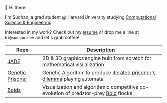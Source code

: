 👋 Hi there!

I'm Sudhan, a grad student @ Harvard University studying [Computational Science & Engineering](https://en.wikipedia.org/wiki/Computational_science#:~:text=citation%20needed%5D-,Computational%20science%20in%20engineering,-%5Bedit%5D).</br>

Interested in my work? Check out my [resume](https://sudhan.dev/resume.pdf) or drop me a line at `hi@sudhan.dev` and let's grab coffee!

| Repo      | Description |
| ----------- | ----------- |
| [JADE](https://github.com/sudhanchitgopkar/jade) | 2D & 3D graphics engine built from scratch for mathematical visualization|
| [Genetic Prisoner](https://github.com/sudhanchitgopkar/genetic_prisoner) | Genetic Algorithm to produce [iterated prisoner's dilemma](https://en.wikipedia.org/wiki/Prisoner%27s_dilemma#:~:text=for%20both%20agents.-,The%20iterated%20prisoner%27s%20dilemma,-%5Bedit%5D) playing automata|
| [Boids](https://github.com/sudhanchitgopkar/boids) | Visualization and algorithmic competitive co-evolution of predator-prey [Boid](https://en.wikipedia.org/wiki/Boids) flocks|
<!--
**sudhanchitgopkar/sudhanchitgopkar** is a ✨ _special_ ✨ repository because its `README.md` (this file) appears on your GitHub profile.
--------------------------------------------------------------------------------------------------------------------------------------------------------------------
<h3 align="center">👋 Hi there, I'm Sudhan!</h3>

<p align="center">
  <a href="https://sudhan.dev/resume.pdf">Resume</a> •
  <a href="https://sudhan.dev/">Website</a> •
  <a href="https://www.linkedin.com/in/sudhanchitgopkar/">LinkedIn</a>
</p>

I'm a fourth year @ UGA studying Computer Science + International Affairs. Currently, I'm:
-  📡  Helping beam memes into Low-Earth-Orbit with **[MEMESat-1](https://letsgo2space.com/memesat-1-3/)**
-  🔧  Developing **[JADE](https://github.com/sudhanchitgopkar/jade)**, a lightweight graphics package made from scratch
-  🧮  Creating mathematical visualizations and **[generative art](https://www.youtube.com/watch?v=la8MevQxLZw)**
-  💻  Working as an SDE intern @ **Amazon**
-  🐶  Advising (ex-director) **[UGAHacks](https://ugahacks.com/)**

If I'm not doing any of those things, you can probably find me [listening](https://open.spotify.com/user/sudhan.chitgopkar?si=7047f7e2c1224def) to music, tinkering with code, or exploring. 

Interested in my work? Drop me a line at `hi@sudhan.dev` and let's grab a coffee!
-->
